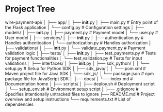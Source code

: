 # Project Tree

wire-payment-api/
│
├── app/
│   ├── __init__.py
│   ├── main.py          # Entry point of the Flask application
│   └── config.py        # Configuration settings
│
├── models/
│   ├── __init__.py
│   ├── payment.py       # Payment model
│   └── user.py          # User model
│
├── services/
│   ├── __init__.py
│   ├── authentication.py # Handles authentication
│   └── authorization.py  # Handles authorization
│
├── validations/
│   ├── __init__.py
│   └── validate_payment.py # Payment validation logic
│
├── tests/
│   ├── __init__.py
│   ├── test_payments.py   # Tests for payment functionalities
│   └── test_validation.py # Tests for input validations
│
├── interfaces/
│   ├── __init__.py
│   ├── sdk_python/
│   │   └── setup.py       # Setup for Python SDK
│   ├── sdk_java/
│   │   └── pom.xml        # Maven project file for Java SDK
│   └── sdk_js/
│       └── package.json   # npm package file for JavaScript SDK
│
├── docs/
│   └── index.md           # Documentation home
│
├── scripts/
│   ├── deploy.sh          # Deployment script
│   └── setup_env.sh       # Environment setup script
│
├── .gitignore             # Specifies intentionally untracked files to ignore
├── README.md              # Project overview and setup instructions
└── requirements.txt       # List of dependencies
